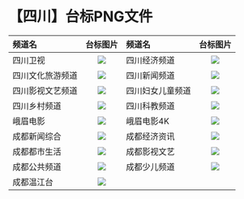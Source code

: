 # 【四川】台标PNG文件
|频道名|台标图片|频道名|台标图片|
|:---|:---:|:---|:---:|
|四川卫视|<img src="https://raw.githubusercontent.com/taksssss/TVlogo/main/img/Sichuan.png">|四川经济频道|<img src="https://raw.githubusercontent.com/taksssss/TVlogo/main/img/Sichuan1.png">|
|四川文化旅游频道|<img src="https://raw.githubusercontent.com/taksssss/TVlogo/main/img/Sichuan2.png">|四川新闻频道|<img src="https://raw.githubusercontent.com/taksssss/TVlogo/main/img/Sichuan3.png">|
|四川影视文艺频道|<img src="https://raw.githubusercontent.com/taksssss/TVlogo/main/img/Sichuan4.png">|四川妇女儿童频道|<img src="https://raw.githubusercontent.com/taksssss/TVlogo/main/img/Sichuan5.png">|
|四川乡村频道|<img src="https://raw.githubusercontent.com/taksssss/TVlogo/main/img/Sichuan6.png">|四川科教频道|<img src="https://raw.githubusercontent.com/taksssss/TVlogo/main/img/Sichuan7.png">|
|峨眉电影|<img src="https://raw.githubusercontent.com/taksssss/TVlogo/main/img/Sichuan8.png">|峨眉电影4K|<img src="https://raw.githubusercontent.com/taksssss/TVlogo/main/img/Sichuan9.png">|
|成都新闻综合|<img src="https://raw.githubusercontent.com/taksssss/TVlogo/main/img/Chengdu1.png">|成都经济资讯|<img src="https://raw.githubusercontent.com/taksssss/TVlogo/main/img/Chengdu2.png">|
|成都都市生活|<img src="https://raw.githubusercontent.com/taksssss/TVlogo/main/img/Chengdu3.png">|成都影视文艺|<img src="https://raw.githubusercontent.com/taksssss/TVlogo/main/img/Chengdu4.png">|
|成都公共频道|<img src="https://raw.githubusercontent.com/taksssss/TVlogo/main/img/Chengdu5.png">|成都少儿频道|<img src="https://raw.githubusercontent.com/taksssss/TVlogo/main/img/Chengdu6.png">|
|成都温江台|<img src="https://raw.githubusercontent.com/taksssss/TVlogo/main/img/Chengdu7.png">|
